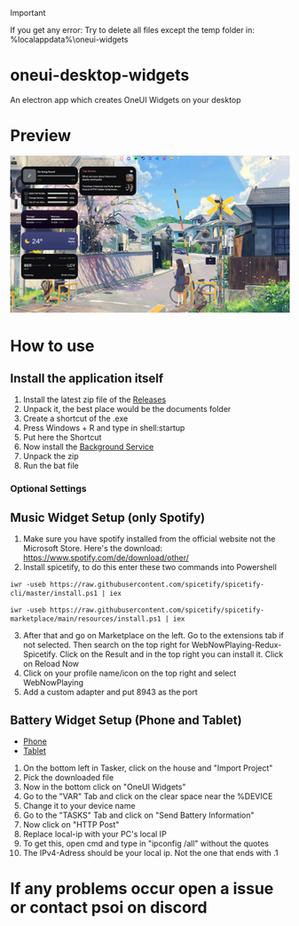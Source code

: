 > [!IMPORTANT]  
> If you get any error: Try to delete all files except the temp folder in: %localappdata%\oneui-widgets

# oneui-desktop-widgets
An electron app which creates OneUI Widgets on your desktop

# Preview

![Preview Image](https://raw.githubusercontent.com/oneui-widgets/oneui-desktop-widgets/main/images/Preview.png)

# How to use

## Install the application itself
1. Install the latest zip file of the [Releases](https://github.com/oneui-widgets/oneui-desktop-widgets/releases/latest)
2. Unpack it, the best place would be the documents folder
3. Create a shortcut of the .exe
4. Press Windows + R and type in shell:startup
5. Put here the Shortcut
6. Now install the [Background Service](https://github.com/oneui-widgets/oneui-desktop-widgets-service/releases/latest)
7. Unpack the zip
8. Run the bat file

### Optional Settings

## Music Widget Setup (only Spotify)
1. Make sure you have spotify installed from the official website not the Microsoft Store. Here's the download: https://www.spotify.com/de/download/other/
2. Install spicetify, to do this enter these two commands into Powershell
```
iwr -useb https://raw.githubusercontent.com/spicetify/spicetify-cli/master/install.ps1 | iex
```

```
iwr -useb https://raw.githubusercontent.com/spicetify/spicetify-marketplace/main/resources/install.ps1 | iex
```
3. After that and go on Marketplace on the left. Go to the extensions tab if not selected. Then search on the top right for WebNowPlaying-Redux-Spicetify. Click on the Result and in the top right you can install it. Click on Reload Now
4. Click on your profile name/icon on the top right and select WebNowPlaying
5. Add a custom adapter and put 8943 as the port

## Battery Widget Setup (Phone and Tablet)
* [Phone](https://drive.google.com/file/d/107ltD-XbeErhqRqmJtPV9m9jLryLLOsk/view?usp=sharing)
* [Tablet](https://drive.google.com/file/d/1B6ujvNpErCDCxyPleFjrL-wuZtC32Cw9/view?usp=sharing)

1. On the bottom left in Tasker, click on the house and "Import Project"
2. Pick the downloaded file
3. Now in the bottom click on "OneUI Widgets"
4. Go to the "VAR" Tab and click on the clear space near the %DEVICE
5. Change it to your device name
6. Go to the "TASKS" Tab and click on "Send Battery Information"
7. Now click on "HTTP Post"
8. Replace local-ip with your PC's local IP
9. To get this, open cmd and type in "ipconfig /all" without the quotes
10. The IPv4-Adress should be your local ip. Not the one that ends with .1

# If any problems occur open a issue or contact psoi on discord
